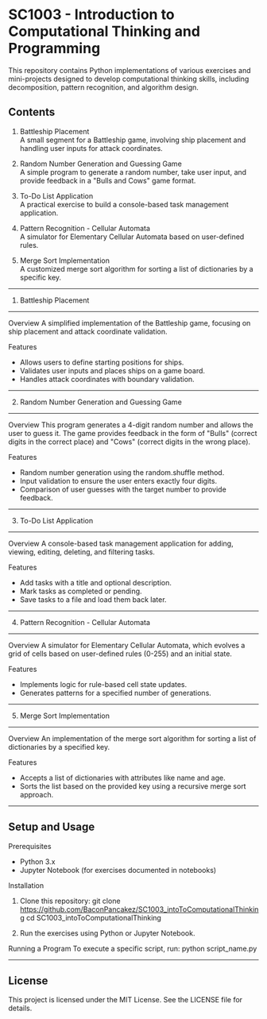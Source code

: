 # SC1003 - Introduction to Computational Thinking and Programming

This repository contains Python implementations of various exercises and mini-projects designed to develop computational thinking skills, including decomposition, pattern recognition, and algorithm design.

## Contents

1. Battleship Placement  
   A small segment for a Battleship game, involving ship placement and handling user inputs for attack coordinates.

2. Random Number Generation and Guessing Game  
   A simple program to generate a random number, take user input, and provide feedback in a "Bulls and Cows" game format.

3. To-Do List Application  
   A practical exercise to build a console-based task management application.

4. Pattern Recognition - Cellular Automata  
   A simulator for Elementary Cellular Automata based on user-defined rules.

5. Merge Sort Implementation  
   A customized merge sort algorithm for sorting a list of dictionaries by a specific key.

---

1. Battleship Placement

---

Overview
A simplified implementation of the Battleship game, focusing on ship placement and attack coordinate validation.

Features

- Allows users to define starting positions for ships.
- Validates user inputs and places ships on a game board.
- Handles attack coordinates with boundary validation.

---

2. Random Number Generation and Guessing Game

---

Overview
This program generates a 4-digit random number and allows the user to guess it. The game provides feedback in the form of "Bulls" (correct digits in the correct place) and "Cows" (correct digits in the wrong place).

Features

- Random number generation using the random.shuffle method.
- Input validation to ensure the user enters exactly four digits.
- Comparison of user guesses with the target number to provide feedback.

---

3. To-Do List Application

---

Overview
A console-based task management application for adding, viewing, editing, deleting, and filtering tasks.

Features

- Add tasks with a title and optional description.
- Mark tasks as completed or pending.
- Save tasks to a file and load them back later.

---

4. Pattern Recognition - Cellular Automata

---

Overview
A simulator for Elementary Cellular Automata, which evolves a grid of cells based on user-defined rules (0-255) and an initial state.

Features

- Implements logic for rule-based cell state updates.
- Generates patterns for a specified number of generations.

---

5. Merge Sort Implementation

---

Overview
An implementation of the merge sort algorithm for sorting a list of dictionaries by a specified key.

Features

- Accepts a list of dictionaries with attributes like name and age.
- Sorts the list based on the provided key using a recursive merge sort approach.

---

## Setup and Usage

Prerequisites

- Python 3.x
- Jupyter Notebook (for exercises documented in notebooks)

Installation

1. Clone this repository:
   git clone https://github.com/BaconPancakez/SC1003_intoToComputationalThinking
   cd SC1003_intoToComputationalThinking

2. Run the exercises using Python or Jupyter Notebook.

Running a Program
To execute a specific script, run:
python script_name.py

---

## License

This project is licensed under the MIT License. See the LICENSE file for details.
